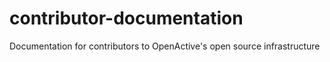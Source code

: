 # contributor-documentation
Documentation for contributors to OpenActive's open source infrastructure
